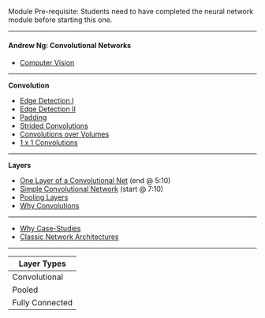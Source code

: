 Module Pre-requisite: Students need to have completed the neural network module before starting this one.

----------------------------------------------------------
#### Andrew Ng: Convolutional Networks

- [Computer Vision](https://www.youtube.com/watch?v=ArPaAX_PhIs&list=PLkDaE6sCZn6Gl29AoE31iwdVwSG-KnDzF&index=1)

----------------------------------------------------------
**Convolution**
- [Edge Detection I](https://www.youtube.com/watch?v=XuD4C8vJzEQ&list=PLkDaE6sCZn6Gl29AoE31iwdVwSG-KnDzF&index=2)
- [Edge Detection II](https://www.youtube.com/watch?v=am36dePheDc&list=PLkDaE6sCZn6Gl29AoE31iwdVwSG-KnDzF&index=3)
- [Padding](https://www.youtube.com/watch?v=smHa2442Ah4&list=PLkDaE6sCZn6Gl29AoE31iwdVwSG-KnDzF&index=4)
- [Strided Convolutions](https://www.youtube.com/watch?v=tQYZaDn_kSg&list=PLkDaE6sCZn6Gl29AoE31iwdVwSG-KnDzF&index=5)
- [Convolutions over Volumes](https://www.youtube.com/watch?v=KTB_OFoAQcc&list=PLkDaE6sCZn6Gl29AoE31iwdVwSG-KnDzF&index=6)
- [1 x 1 Convolutions](https://www.youtube.com/watch?v=c1RBQzKsDCk)

----------------------------------------------------------
**Layers**
- [One Layer of a Convolutional Net](https://www.youtube.com/watch?v=jPOAS7uCODQ&list=PLkDaE6sCZn6Gl29AoE31iwdVwSG-KnDzF&index=7) (end @ 5:10)
- [Simple Convolutional Network](https://www.youtube.com/watch?v=3PyJA9AfwSk&list=PLkDaE6sCZn6Gl29AoE31iwdVwSG-KnDzF&index=8) (start @ 7:10)
- [Pooling Layers](https://www.youtube.com/watch?v=8oOgPUO-TBY&list=PLkDaE6sCZn6Gl29AoE31iwdVwSG-KnDzF&index=9)
- [Why Convolutions](https://www.youtube.com/watch?v=ay3zYUeuyhU&list=PLkDaE6sCZn6Gl29AoE31iwdVwSG-KnDzF&index=11)

----------------------------------------------------------

- [Why Case-Studies](https://www.youtube.com/watch?v=-bvTzZCEOdM&list=PLkDaE6sCZn6Gl29AoE31iwdVwSG-KnDzF&index=12)
- [Classic Network Architectures](https://www.youtube.com/watch?v=dZVkygnKh1M&list=PLkDaE6sCZn6Gl29AoE31iwdVwSG-KnDzF&index=13)

----------------------------------------------------------

| Layer Types     |
|-----------------|
| Convolutional   |
| Pooled          |
| Fully Connected |


